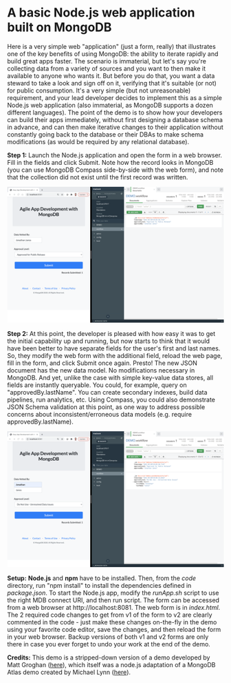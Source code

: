 # A basic Node.js web application built on MongoDB

Here is a very simple web "application" (just a form, really) that illustrates one of the key benefits of using MongoDB: the ability to iterate rapidly and build great apps faster. The scenario is immaterial, but let's say you're collecting data from a variety of sources and you want to then make it available to anyone who wants it. But before you do that, you want a data steward to take a look and sign off on it, verifying that it's suitable (or not) for public consumption. It's a very simple (but not unreasonable) requirement, and your lead developer decides to implement this as a simple Node.js web application (also immaterial, as MongoDB supports a dozen different languages). The point of the demo is to show how your developers can build their apps immediately, without first designing a database schema in advance, and can then make iterative changes to their application without constantly going back to the database or their DBAs to make schema modifications (as would be required by any relational database). 

**Step 1:** Launch the Node.js application and open the form in a web browser. Fill in the fields and click Submit. Note how the record looks in MongoDB (you can use MongoDB Compass side-by-side with the web form), and note that the collection did not exist until the first record was written.

<img src="images/simpleApp-first-iteration.png" alt="First Iteration" width="800"/>

**Step 2:** At this point, the developer is pleased with how easy it was to get the initial capability up and running, but now starts to think that it would have been better to have separate fields for the user's first and last names. So, they modify the web form with the additional field, reload the web page, fill in the form, and click Submit once again. Presto! The new JSON document has the new data model. No modifications necessary in MongoDB. And yet, unlike the case with simple key-value data stores, all fields are instantly queryable. You could, for example, query on "approvedBy.lastName". You can create secondary indexes, build data pipelines, run analytics, etc. Using Compass, you could also demonstrate JSON Schema validation at this point, as one way to address possible concerns about inconsistent/erroneous data models (e.g. require approvedBy.lastName).

<img src="images/simpleApp-second-iteration.png" alt="Second Iteration" width="800"/>

**Setup:** **Node.js** and **npm** have to be installed. Then, from the <em>code</em> directory, run "npm install" to install the dependencies defined in <em>package.json</em>. To start the Node.js app, modify the <em>runApp.sh</em> script to use the right MDB connect URI, and then run script. The form can be accessed from a web browser at http://localhost:8081. The web form is in <em>index.html</em>. The 2 required code changes to get from v1 of the form to v2 are clearly commented in the code - just make these changes on-the-fly in the demo using your favorite code editor, save the changes, and then reload the form in your web browser. Backup versions of both v1 and v2 forms are only there in case you ever forget to undo your work at the end of the demo.

**Credits:** This demo is a stripped-down version of a demo developed by Matt Groghan ([here](https://github.com/mdg-2018/30-min-data-web-form)), which itself was a node.js adaptation of a MongoDB Atlas demo created by Michael Lynn ([here](https://github.com/mrlynn/30-min-data-web-form)).

